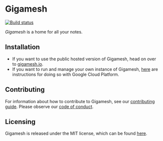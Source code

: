 # Gigamesh

[![Build status](https://github.com/stepchowfun/gigamesh/workflows/Continuous%20integration/badge.svg?branch=main)](https://github.com/stepchowfun/gigamesh/actions?query=branch%3Amain)

_Gigamesh_ is a home for all your notes.

## Installation

- If you want to use the public hosted version of Gigamesh, head on over to
  [gigamesh.io](https://www.gigamesh.io/).
- If you want to run and manage your own instance of Gigamesh,
  [here](https://github.com/stepchowfun/gigamesh/blob/main/INSTALLATION.md) are
  instructions for doing so with Google Cloud Platform.

## Contributing

For information about how to contribute to Gigamesh, see our
[contributing guide](https://github.com/stepchowfun/gigamesh/blob/main/CONTRIBUTING.md).
Please observe our
[code of conduct](https://github.com/stepchowfun/gigamesh/blob/main/CODE_OF_CONDUCT.md).

## Licensing

Gigamesh is released under the MIT license, which can be found
[here](https://github.com/stepchowfun/gigamesh/blob/main/LICENSE.md).
